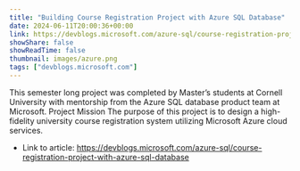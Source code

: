 ```yaml
---
title: "Building Course Registration Project with Azure SQL Database"
date: 2024-06-11T20:00:36+00:00
link: https://devblogs.microsoft.com/azure-sql/course-registration-project-with-azure-sql-database
showShare: false
showReadTime: false
thumbnail: images/azure.png
tags: ["devblogs.microsoft.com"]
---
```

This semester long project was completed by Master’s students at Cornell University with mentorship from the Azure SQL database product team at Microsoft. Project Mission The purpose of this project is to design a high-fidelity university course registration system utilizing Microsoft Azure cloud services.

- Link to article: https://devblogs.microsoft.com/azure-sql/course-registration-project-with-azure-sql-database